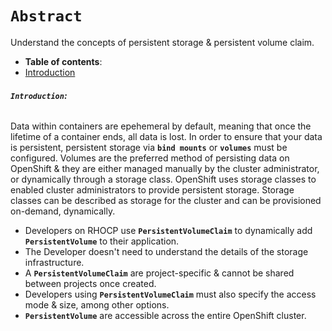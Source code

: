 # **`Abstract`**

Understand the concepts of persistent storage & persistent volume claim.

-  **Table of contents**:
  - [Introduction](#introduction)

###### **`Introduction`:**
Data within containers are epehemeral by default, meaning that once the lifetime of a container ends, all data is lost. In order to ensure that your data is persistent, persistent storage via **`bind mounts`** or **`volumes`** must be configured. Volumes are the preferred method of persisting data on OpenShift & they are either managed manually by the cluster administrator, or dynamically through a storage class. OpenShift uses storage classes to enabled cluster administrators to provide persistent storage. Storage classes can be described as storage for the cluster and can be provisioned on-demand, dynamically. 
- Developers on RHOCP use **`PersistentVolumeClaim`** to dynamically add **`PersistentVolume`** to their application.
- The Developer doesn't need to understand the details of the storage infrastructure.
- A **`PersistentVolumeClaim`** are project-specific & cannot be shared between projects once created.
- Developers using **`PersistentVolumeClaim`** must also specify the access mode  & size, among other options.
- **`PersistentVolume`** are accessible across the entire OpenShift cluster.